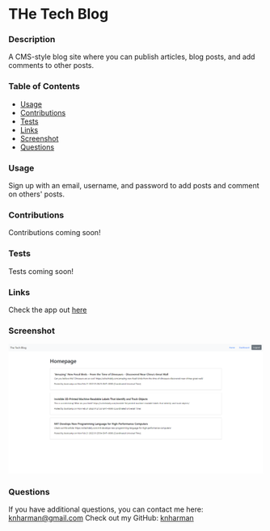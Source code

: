 # THe Tech Blog
  
  ### Description
  A CMS-style blog site where you can publish articles, blog posts, and add comments to other posts.  
  ### Table of Contents
  * [Usage](#usage)
  * [Contributions](#contributions)
  * [Tests](#tests)
  * [Links](#links)
  * [Screenshot](#screenshot)
  * [Questions](#questions)
  ### Usage
  Sign up with an email, username, and password to add posts and comment on others' posts.
  ### Contributions
  Contributions coming soon!
  ### Tests
  Tests coming soon!
  ### Links
  Check the app out [here](https://stark-coast-46876.herokuapp.com/)
  ### Screenshot
  ![App Screenshot](./public/png/screenshot.png "Screenshot")
  ### Questions
  If you have additional questions, you can contact me here: knharman@gmail.com
  Check out my GitHub: [knharman](https://github.com/knharman)